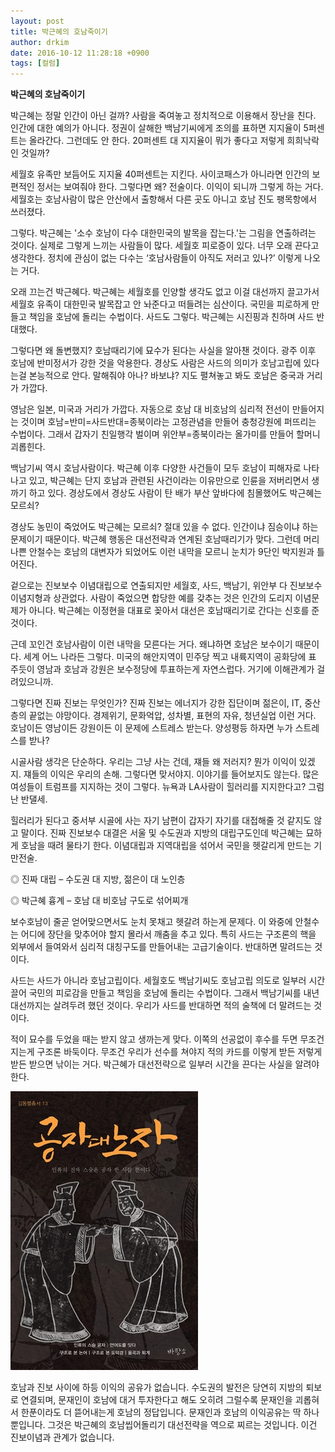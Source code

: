 ```yaml
---
layout: post
title: 박근혜의 호남죽이기
author: drkim
date: 2016-10-12 11:28:18 +0900
tags: [컬럼]
---
```

**박근혜의 호남죽이기** 

  


박근혜는 정말 인간이 아닌 걸까? 사람을 죽여놓고 정치적으로 이용해서 장난을 친다. 인간에 대한 예의가 아니다. 정권이 살해한 백남기씨에게 조의를 표하면 지지율이 5퍼센트는 올라간다. 그런데도 안 한다. 20퍼센트 대 지지율이 뭐가 좋다고 저렇게 희희낙락인 것일까? 

  


세월호 유족만 보듬어도 지지율 40퍼센트는 지킨다. 사이코패스가 아니라면 인간의 보편적인 정서는 보여줘야 한다. 그렇다면 왜? 전술이다. 이익이 되니까 그렇게 하는 거다. 세월호는 호남사람이 많은 안산에서 출항해서 다른 곳도 아니고 호남 진도 팽목항에서 쓰러졌다.

  


그렇다. 박근혜는 '소수 호남이 다수 대한민국의 발목을 잡는다.'는 그림을 연출하려는 것이다. 실제로 그렇게 느끼는 사람들이 많다. 세월호 피로증이 있다. 너무 오래 끈다고 생각한다. 정치에 관심이 없는 다수는 ‘호남사람들이 아직도 저러고 있나?’ 이렇게 나오는 거다. 

  


오래 끄는건 박근혜다. 박근혜는 세월호를 인양할 생각도 없고 이걸 대선까지 끌고가서 세월호 유족이 대한민국 발목잡고 안 놔준다고 떠들려는 심산이다. 국민을 피로하게 만들고 책임을 호남에 돌리는 수법이다. 사드도 그렇다. 박근혜는 시진핑과 친하며 사드 반대했다.

  


그렇다면 왜 돌변했지? 호남때리기에 묘수가 된다는 사실을 알아챈 것이다. 광주 이후 호남에 반미정서가 강한 것을 악용한다. 경상도 사람은 사드의 의미가 호남고립에 있다는걸 본능적으로 안다. 말해줘야 아나? 바보냐? 지도 펼쳐놓고 봐도 호남은 중국과 거리가 가깝다. 

  


영남은 일본, 미국과 거리가 가깝다. 자동으로 호남 대 비호남의 심리적 전선이 만들어지는 것이며 호남=반미=사드반대=종북이라는 고정관념을 만들어 충청강원에 퍼뜨리는 수법이다. 그래서 갑자기 친일행각 벌이며 위안부=종북이라는 올가미를 만들어 할머니 괴롭힌다. 

  


백남기씨 역시 호남사람이다. 박근혜 이후 다양한 사건들이 모두 호남이 피해자로 나타나고 있고, 박근혜는 단지 호남과 관련된 사건이라는 이유만으로 인륜을 저버리면서 생까기 하고 있다. 경상도에서 경상도 사람이 탄 배가 부산 앞바다에 침몰했어도 박근혜는 모르쇠?

  


경상도 농민이 죽었어도 박근혜는 모르쇠? 절대 있을 수 없다. 인간이냐 짐승이냐 하는 문제이기 때문이다. 박근혜 행동은 대선전략과 연계된 호남때리기가 맞다. 그런데 머리나쁜 안철수는 호남의 대변자가 되었어도 이런 내막을 모르니 눈치가 9단인 박지원과 틀어진다. 

  


겉으로는 진보보수 이념대립으로 연출되지만 세월호, 사드, 백남기, 위안부 다 진보보수 이념지형과 상관없다. 사람이 죽었으면 합당한 예를 갖추는 것은 인간의 도리지 이념문제가 아니다. 박근혜는 이정현을 대표로 꽂아서 대선은 호남때리기로 간다는 신호를 준 것이다. 

  


근데 꼬인건 호남사람이 이런 내막을 모른다는 거다. 왜냐하면 호남은 보수이기 때문이다. 세계 어느 나라든 그렇다. 미국의 해안지역이 민주당 찍고 내륙지역이 공화당에 표 주듯이 영남과 호남과 강원은 보수정당에 투표하는게 자연스럽다. 거기에 이해관계가 걸려있으니까. 

  


그렇다면 진짜 진보는 무엇인가? 진짜 진보는 에너지가 강한 집단이며 젊은이, IT, 중산층의 끝없는 야망이다. 경제위기, 문화억압, 성차별, 표현의 자유, 청년실업 이런 거다. 호남이든 영남이든 강원이든 이 문제에 스트레스 받는다. 양성평등 하자면 누가 스트레스를 받나? 

  


시골사람 생각은 단순하다. 우리는 그냥 사는 건데, 쟤들 왜 저러지? 뭔가 이익이 있겠지. 쟤들의 이익은 우리의 손해. 그렇다면 맞서야지. 이야기를 들어보지도 않는다. 많은 여성들이 트럼프를 지지하는 것이 그렇다. 뉴욕과 LA사람이 힐러리를 지지한다고? 그럼 난 반댈세.

  


힐러리가 된다고 중서부 시골에 사는 자기 남편이 갑자기 자기를 대접해줄 것 같지도 않고 말이다. 진짜 진보보수 대결은 서울 및 수도권과 지방의 대립구도인데 박근혜는 묘하게 호남을 때려 물타기 한다. 이념대립과 지역대립을 섞어서 국민을 헷갈리게 만드는 기만전술. 

  


◎ 진짜 대립 – 수도권 대 지방, 젊은이 대 노인층  
       
◎ 박근혜 흉계 – 호남 대 비호남 구도로 섞어찌개 

  


보수호남이 줄곧 얻어맞으면서도 눈치 못채고 헷갈려 하는게 문제다. 이 와중에 안철수는 어디에 장단을 맞추어야 할지 몰라서 깨춤을 추고 있다. 특히 사드는 구조론의 핵을 외부에서 들여와서 심리적 대칭구도를 만들어내는 고급기술이다. 반대하면 말려드는 것이다.

  


사드는 사드가 아니라 호남고립이다. 세월호도 백남기씨도 호남고립 의도로 일부러 시간끌어 국민의 피로감을 만들고 책임을 호남에 돌리는 수법이다. 그래서 백남기씨를 내년 대선까지는 살려두려 했던 것이다. 우리가 사드를 반대하면 적의 술책에 더 말려드는 것이다.

  


적이 묘수를 두었을 때는 받지 않고 생까는게 맞다. 이쪽의 선공없이 후수를 두면 무조건 지는게 구조론 바둑이다. 무조건 우리가 선수를 쳐야지 적의 카드를 이렇게 받든 저렇게 받든 받으면 낚이는 거다. 박근혜가 대선전략으로 일부러 시간을 끈다는 사실을 알려야 한다.

  


  



 ![](/files/attach/images/199/859/762/555.jpg) 

  


호남과 진보 사이에 하등 이익의 공유가 없습니다. 수도권의 발전은 당연히 지방의 퇴보로 연결되며, 문재인이 호남에 대거 투자한다고 해도 오히려 그럴수록 문재인을 괴롭혀서 한푼이라도 더 뜯어내는게 호남의 정답입니다. 문재인과 호남의 이익공유는 딱 하나 뿐입니다. 그것은 박근혜의 호남씹어돌리기 대선전략을 역으로 찌르는 것입니다. 이건 진보이념과 관계가 없습니다.